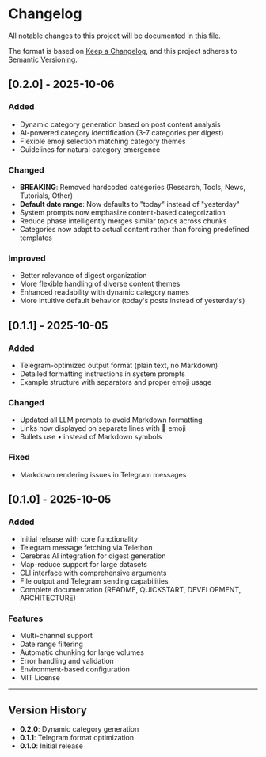 # Changelog

All notable changes to this project will be documented in this file.

The format is based on [Keep a Changelog](https://keepachangelog.com/en/1.0.0/),
and this project adheres to [Semantic Versioning](https://semver.org/spec/v2.0.0.html).

## [0.2.0] - 2025-10-06

### Added
- Dynamic category generation based on post content analysis
- AI-powered category identification (3-7 categories per digest)
- Flexible emoji selection matching category themes
- Guidelines for natural category emergence

### Changed
- **BREAKING**: Removed hardcoded categories (Research, Tools, News, Tutorials, Other)
- **Default date range**: Now defaults to "today" instead of "yesterday"
- System prompts now emphasize content-based categorization
- Reduce phase intelligently merges similar topics across chunks
- Categories now adapt to actual content rather than forcing predefined templates

### Improved
- Better relevance of digest organization
- More flexible handling of diverse content themes
- Enhanced readability with dynamic category names
- More intuitive default behavior (today's posts instead of yesterday's)

## [0.1.1] - 2025-10-05

### Added
- Telegram-optimized output format (plain text, no Markdown)
- Detailed formatting instructions in system prompts
- Example structure with separators and proper emoji usage

### Changed
- Updated all LLM prompts to avoid Markdown formatting
- Links now displayed on separate lines with 🔗 emoji
- Bullets use • instead of Markdown symbols

### Fixed
- Markdown rendering issues in Telegram messages

## [0.1.0] - 2025-10-05

### Added
- Initial release with core functionality
- Telegram message fetching via Telethon
- Cerebras AI integration for digest generation
- Map-reduce support for large datasets
- CLI interface with comprehensive arguments
- File output and Telegram sending capabilities
- Complete documentation (README, QUICKSTART, DEVELOPMENT, ARCHITECTURE)

### Features
- Multi-channel support
- Date range filtering
- Automatic chunking for large volumes
- Error handling and validation
- Environment-based configuration
- MIT License

---

## Version History

- **0.2.0**: Dynamic category generation
- **0.1.1**: Telegram format optimization
- **0.1.0**: Initial release

